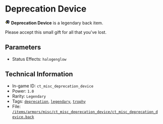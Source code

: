 # Deprecation Device

<img src="https://raw.githubusercontent.com/Ceterai/Enternia/main/items/armors/misc/ct_misc_deprecation_device/icon.png" alt="Deprecation Device icon" loading="lazy" height=16px width="auto" /> **Deprecation Device** is a legendary back item.

Please accept this small gift for all that you've lost.

## Parameters

- Status Effects: `halogenglow`

## Technical Information

- In-game ID: `ct_misc_deprecation_device`
- Power: `1.0`
- Rarity: `Legendary`
- Tags: [`deprecation`](https://ceterai.github.io/MyEnternia/Wiki/Tags/Deprecation), [`legendary`](https://ceterai.github.io/MyEnternia/Wiki/Tags/Legendary), [`trophy`](https://ceterai.github.io/MyEnternia/Wiki/Tags/Trophy)
- File: [`/items/armors/misc/ct_misc_deprecation_device/ct_misc_deprecation_device.back`](https://github.com/Ceterai/Enternia/blob/main/items/armors/misc/ct_misc_deprecation_device/ct_misc_deprecation_device.back)
